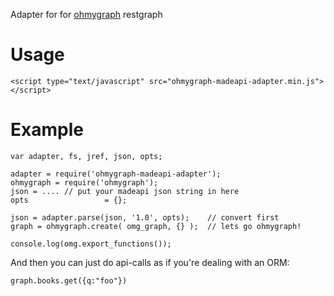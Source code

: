 Adapter for for [ohmygraph](https://npmjs.org/packages/ohmygraph) restgraph

# Usage

    <script type="text/javascript" src="ohmygraph-madeapi-adapter.min.js"></script>

# Example

    var adapter, fs, jref, json, opts;

    adapter = require('ohmygraph-madeapi-adapter');
    ohmygraph = require('ohmygraph');
    json = .... // put your madeapi json string in here
    opts                 = {};

    json = adapter.parse(json, '1.0', opts);    // convert first
    graph = ohmygraph.create( omg_graph, {} );  // lets go ohmygraph!
  
    console.log(omg.export_functions());

And then you can just do api-calls as if you're dealing with an ORM:

    graph.books.get({q:"foo"})
  
